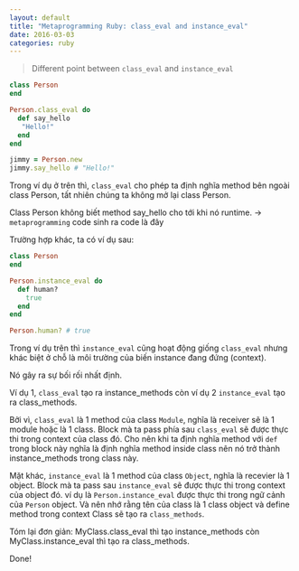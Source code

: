 ```yaml
---
layout: default
title: "Metaprogramming Ruby: class_eval and instance_eval"
date: 2016-03-03
categories: ruby
---
```


> Different point between `class_eval` and `instance_eval`

```ruby
class Person
end

Person.class_eval do
  def say_hello
   "Hello!"
  end
end

jimmy = Person.new
jimmy.say_hello # "Hello!"
```

Trong ví dụ ở trên thì, `class_eval` cho phép ta định nghĩa method bên ngoài class Person, tất nhiên chúng ta không mở lại class Person.

Class Person không biết method say_hello cho tới khi nó runtime. -> `metaprogramming` code sinh ra code là đây

Trường hợp khác, ta có ví dụ sau:

```ruby
class Person
end

Person.instance_eval do
  def human?
    true
  end
end

Person.human? # true
```

Trong ví dụ trên thì `instance_eval` cũng hoạt động giống `class_eval` nhưng khác biệt ở chỗ là môi trường của biến instance đang đứng (context).

Nó gây ra sự bối rối nhất định.

Ví dụ 1, `class_eval` tạo ra instance_methods còn ví dụ 2 `instance_eval` tạo ra class_methods.

Bởi vì, `class_eval` là 1 method của class `Module`, nghĩa là receiver sẽ là 1 module hoặc là 1 class. Block mà ta pass phía sau `class_eval` sẽ được thực thi trong context của class đó. Cho nên khi ta định nghĩa method với `def` trong block này nghĩa là định nghĩa method inside class nên nó trở thành instance_methods trong class này.

Mặt khác, `instance_eval` là 1 method của class `Object`, nghĩa là recevier là 1 object. Block mà ta pass sau `instance_eval` sẽ được thực thi trong context của object đó. ví dụ là  `Person.instance_eval` được thực thi trong ngữ cảnh của `Person` object. Và nên nhớ rằng tên của class là 1 class object và define method trong context Class sẽ tạo ra `class_methods`.

Tóm lại đơn giản: MyClass.class_eval thì tạo instance_methods còn  MyClass.instance_eval thì tạo ra class_methods.

Done!

